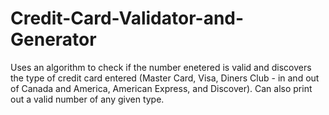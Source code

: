 # Credit-Card-Validator-and-Generator
Uses an algorithm to check if the number enetered is valid and discovers the type of credit card entered 
(Master Card, Visa, Diners Club - in and out of Canada and America, American Express, and Discover). Can also print out
a valid number of any given type.

